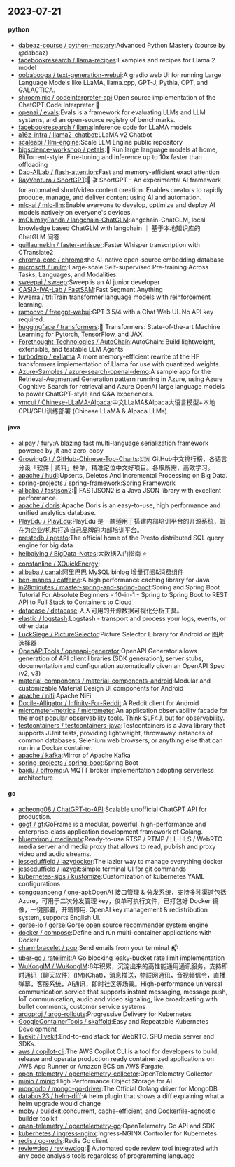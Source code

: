 ## 2023-07-21

#### python
* [dabeaz-course / python-mastery](https://github.com/dabeaz-course/python-mastery):Advanced Python Mastery (course by @dabeaz)
* [facebookresearch / llama-recipes](https://github.com/facebookresearch/llama-recipes):Examples and recipes for Llama 2 model
* [oobabooga / text-generation-webui](https://github.com/oobabooga/text-generation-webui):A gradio web UI for running Large Language Models like LLaMA, llama.cpp, GPT-J, Pythia, OPT, and GALACTICA.
* [shroominic / codeinterpreter-api](https://github.com/shroominic/codeinterpreter-api):Open source implementation of the ChatGPT Code Interpreter
👾
* [openai / evals](https://github.com/openai/evals):Evals is a framework for evaluating LLMs and LLM systems, and an open-source registry of benchmarks.
* [facebookresearch / llama](https://github.com/facebookresearch/llama):Inference code for LLaMA models
* [a16z-infra / llama2-chatbot](https://github.com/a16z-infra/llama2-chatbot):LLaMA v2 Chatbot
* [scaleapi / llm-engine](https://github.com/scaleapi/llm-engine):Scale LLM Engine public repository
* [bigscience-workshop / petals](https://github.com/bigscience-workshop/petals):🌸
Run large language models at home, BitTorrent-style. Fine-tuning and inference up to 10x faster than offloading
* [Dao-AILab / flash-attention](https://github.com/Dao-AILab/flash-attention):Fast and memory-efficient exact attention
* [RayVentura / ShortGPT](https://github.com/RayVentura/ShortGPT):🚀
🎬
ShortGPT - An experimental AI framework for automated short/video content creation. Enables creators to rapidly produce, manage, and deliver content using AI and automation.
* [mlc-ai / mlc-llm](https://github.com/mlc-ai/mlc-llm):Enable everyone to develop, optimize and deploy AI models natively on everyone's devices.
* [imClumsyPanda / langchain-ChatGLM](https://github.com/imClumsyPanda/langchain-ChatGLM):langchain-ChatGLM, local knowledge based ChatGLM with langchain ｜ 基于本地知识库的 ChatGLM 问答
* [guillaumekln / faster-whisper](https://github.com/guillaumekln/faster-whisper):Faster Whisper transcription with CTranslate2
* [chroma-core / chroma](https://github.com/chroma-core/chroma):the AI-native open-source embedding database
* [microsoft / unilm](https://github.com/microsoft/unilm):Large-scale Self-supervised Pre-training Across Tasks, Languages, and Modalities
* [sweepai / sweep](https://github.com/sweepai/sweep):Sweep is an AI junior developer
* [CASIA-IVA-Lab / FastSAM](https://github.com/CASIA-IVA-Lab/FastSAM):Fast Segment Anything
* [lvwerra / trl](https://github.com/lvwerra/trl):Train transformer language models with reinforcement learning.
* [ramonvc / freegpt-webui](https://github.com/ramonvc/freegpt-webui):GPT 3.5/4 with a Chat Web UI. No API key required.
* [huggingface / transformers](https://github.com/huggingface/transformers):🤗
Transformers: State-of-the-art Machine Learning for Pytorch, TensorFlow, and JAX.
* [Forethought-Technologies / AutoChain](https://github.com/Forethought-Technologies/AutoChain):AutoChain: Build lightweight, extensible, and testable LLM Agents
* [turboderp / exllama](https://github.com/turboderp/exllama):A more memory-efficient rewrite of the HF transformers implementation of Llama for use with quantized weights.
* [Azure-Samples / azure-search-openai-demo](https://github.com/Azure-Samples/azure-search-openai-demo):A sample app for the Retrieval-Augmented Generation pattern running in Azure, using Azure Cognitive Search for retrieval and Azure OpenAI large language models to power ChatGPT-style and Q&A experiences.
* [ymcui / Chinese-LLaMA-Alpaca](https://github.com/ymcui/Chinese-LLaMA-Alpaca):中文LLaMA&Alpaca大语言模型+本地CPU/GPU训练部署 (Chinese LLaMA & Alpaca LLMs)

#### java
* [alipay / fury](https://github.com/alipay/fury):A blazing fast multi-language serialization framework powered by jit and zero-copy
* [GrowingGit / GitHub-Chinese-Top-Charts](https://github.com/GrowingGit/GitHub-Chinese-Top-Charts):🇨🇳
GitHub中文排行榜，各语言分设「软件 | 资料」榜单，精准定位中文好项目。各取所需，高效学习。
* [apache / hudi](https://github.com/apache/hudi):Upserts, Deletes And Incremental Processing on Big Data.
* [spring-projects / spring-framework](https://github.com/spring-projects/spring-framework):Spring Framework
* [alibaba / fastjson2](https://github.com/alibaba/fastjson2):🚄
FASTJSON2 is a Java JSON library with excellent performance.
* [apache / doris](https://github.com/apache/doris):Apache Doris is an easy-to-use, high performance and unified analytics database.
* [PlayEdu / PlayEdu](https://github.com/PlayEdu/PlayEdu):PlayEdu 是一款适用于搭建内部培训平台的开源系统，旨在为企业/机构打造自己品牌的内部培训平台。
* [prestodb / presto](https://github.com/prestodb/presto):The official home of the Presto distributed SQL query engine for big data
* [heibaiying / BigData-Notes](https://github.com/heibaiying/BigData-Notes):大数据入门指南
⭐
* [constanline / XQuickEnergy](https://github.com/constanline/XQuickEnergy):
* [alibaba / canal](https://github.com/alibaba/canal):阿里巴巴 MySQL binlog 增量订阅&消费组件
* [ben-manes / caffeine](https://github.com/ben-manes/caffeine):A high performance caching library for Java
* [in28minutes / master-spring-and-spring-boot](https://github.com/in28minutes/master-spring-and-spring-boot):Spring and Spring Boot Tutorial For Absolute Beginners - 10-in-1 - Spring to Spring Boot to REST API to Full Stack to Containers to Cloud
* [dataease / dataease](https://github.com/dataease/dataease):人人可用的开源数据可视化分析工具。
* [elastic / logstash](https://github.com/elastic/logstash):Logstash - transport and process your logs, events, or other data
* [LuckSiege / PictureSelector](https://github.com/LuckSiege/PictureSelector):Picture Selector Library for Android or 图片选择器
* [OpenAPITools / openapi-generator](https://github.com/OpenAPITools/openapi-generator):OpenAPI Generator allows generation of API client libraries (SDK generation), server stubs, documentation and configuration automatically given an OpenAPI Spec (v2, v3)
* [material-components / material-components-android](https://github.com/material-components/material-components-android):Modular and customizable Material Design UI components for Android
* [apache / nifi](https://github.com/apache/nifi):Apache NiFi
* [Docile-Alligator / Infinity-For-Reddit](https://github.com/Docile-Alligator/Infinity-For-Reddit):A Reddit client for Android
* [micrometer-metrics / micrometer](https://github.com/micrometer-metrics/micrometer):An application observability facade for the most popular observability tools. Think SLF4J, but for observability.
* [testcontainers / testcontainers-java](https://github.com/testcontainers/testcontainers-java):Testcontainers is a Java library that supports JUnit tests, providing lightweight, throwaway instances of common databases, Selenium web browsers, or anything else that can run in a Docker container.
* [apache / kafka](https://github.com/apache/kafka):Mirror of Apache Kafka
* [spring-projects / spring-boot](https://github.com/spring-projects/spring-boot):Spring Boot
* [baidu / bifromq](https://github.com/baidu/bifromq):A MQTT broker implementation adopting serverless architecture

#### go
* [acheong08 / ChatGPT-to-API](https://github.com/acheong08/ChatGPT-to-API):Scalable unofficial ChatGPT API for production.
* [gogf / gf](https://github.com/gogf/gf):GoFrame is a modular, powerful, high-performance and enterprise-class application development framework of Golang.
* [bluenviron / mediamtx](https://github.com/bluenviron/mediamtx):Ready-to-use RTSP / RTMP / LL-HLS / WebRTC media server and media proxy that allows to read, publish and proxy video and audio streams.
* [jesseduffield / lazydocker](https://github.com/jesseduffield/lazydocker):The lazier way to manage everything docker
* [jesseduffield / lazygit](https://github.com/jesseduffield/lazygit):simple terminal UI for git commands
* [kubernetes-sigs / kustomize](https://github.com/kubernetes-sigs/kustomize):Customization of kubernetes YAML configurations
* [songquanpeng / one-api](https://github.com/songquanpeng/one-api):OpenAI 接口管理 & 分发系统，支持多种渠道包括 Azure，可用于二次分发管理 key，仅单可执行文件，已打包好 Docker 镜像，一键部署，开箱即用. OpenAI key management & redistribution system, supports English UI.
* [gorse-io / gorse](https://github.com/gorse-io/gorse):Gorse open source recommender system engine
* [docker / compose](https://github.com/docker/compose):Define and run multi-container applications with Docker
* [charmbracelet / pop](https://github.com/charmbracelet/pop):Send emails from your terminal
📬
* [uber-go / ratelimit](https://github.com/uber-go/ratelimit):A Go blocking leaky-bucket rate limit implementation
* [WuKongIM / WuKongIM](https://github.com/WuKongIM/WuKongIM):8年积累，沉淀出来的高性能通用通讯服务，支持即时通讯（聊天软件）(IM)(Chat)，消息推送，物联网通讯，音视频信令，直播弹幕，客服系统，AI通讯，即时社区等场景。High-performance universal communication service that supports instant messaging, message push, IoT communication, audio and video signaling, live broadcasting with bullet comments, customer service systems
* [argoproj / argo-rollouts](https://github.com/argoproj/argo-rollouts):Progressive Delivery for Kubernetes
* [GoogleContainerTools / skaffold](https://github.com/GoogleContainerTools/skaffold):Easy and Repeatable Kubernetes Development
* [livekit / livekit](https://github.com/livekit/livekit):End-to-end stack for WebRTC. SFU media server and SDKs.
* [aws / copilot-cli](https://github.com/aws/copilot-cli):The AWS Copilot CLI is a tool for developers to build, release and operate production ready containerized applications on AWS App Runner or Amazon ECS on AWS Fargate.
* [open-telemetry / opentelemetry-collector](https://github.com/open-telemetry/opentelemetry-collector):OpenTelemetry Collector
* [minio / minio](https://github.com/minio/minio):High Performance Object Storage for AI
* [mongodb / mongo-go-driver](https://github.com/mongodb/mongo-go-driver):The Official Golang driver for MongoDB
* [databus23 / helm-diff](https://github.com/databus23/helm-diff):A helm plugin that shows a diff explaining what a helm upgrade would change
* [moby / buildkit](https://github.com/moby/buildkit):concurrent, cache-efficient, and Dockerfile-agnostic builder toolkit
* [open-telemetry / opentelemetry-go](https://github.com/open-telemetry/opentelemetry-go):OpenTelemetry Go API and SDK
* [kubernetes / ingress-nginx](https://github.com/kubernetes/ingress-nginx):Ingress-NGINX Controller for Kubernetes
* [redis / go-redis](https://github.com/redis/go-redis):Redis Go client
* [reviewdog / reviewdog](https://github.com/reviewdog/reviewdog):🐶
Automated code review tool integrated with any code analysis tools regardless of programming language
